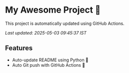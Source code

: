 # My Awesome Project 🚀

This project is automatically updated using GitHub Actions.

_Last updated: 2025-05-03 09:45:37 IST_

## Features
- Auto-update README using Python 🐍
- Auto Git push with GitHub Actions 🤖
